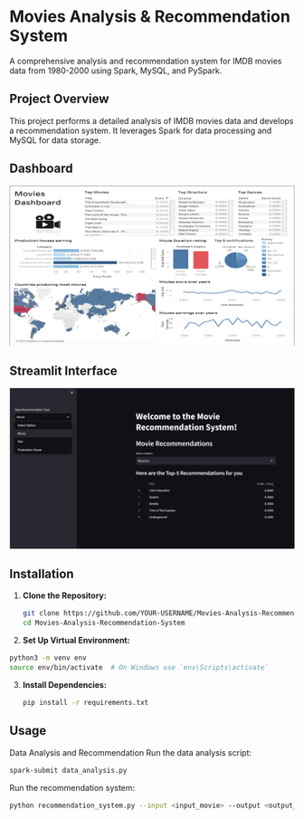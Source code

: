 # Movies Analysis & Recommendation System

A comprehensive analysis and recommendation system for IMDB movies data from 1980-2000 using Spark, MySQL, and PySpark.

## Project Overview

This project performs a detailed analysis of IMDB movies data and develops a recommendation system. It leverages Spark for data processing and MySQL for data storage.

## Dashboard

![Dashboard](Images/Dashboard.png)

## Streamlit Interface

![Streamlit Interface](Images/Streamlit_Interface.png)

## Installation

1. **Clone the Repository:**
   ```bash
   git clone https://github.com/YOUR-USERNAME/Movies-Analysis-Recommendation-System.git
   cd Movies-Analysis-Recommendation-System
   ```
 2. **Set Up Virtual Environment:**
   ```bash
   python3 -m venv env
   source env/bin/activate  # On Windows use `env\Scripts\activate`
   ```
3. **Install Dependencies:**
   ```bash
   pip install -r requirements.txt
   ```

## Usage
Data Analysis and Recommendation
Run the data analysis script:
```bash
spark-submit data_analysis.py
```
Run the recommendation system:
```bash
python recommendation_system.py --input <input_movie> --output <output_file>
```
   
